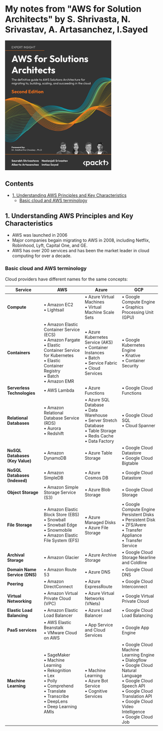 # My notes from "AWS for Solution Architects" by S. Shrivasta, N. Srivastav, A. Artasanchez, I.Sayed

<img src='images/20250630053312.png' width='350'/> 


<!-- omit in toc -->
## Contents

- [1. Understanding AWS Principles and Key Characteristics](#1-understanding-aws-principles-and-key-characteristics)
  - [Basic cloud and AWS terminology](#basic-cloud-and-aws-terminology)


##  1. Understanding AWS Principles and Key Characteristics

- AWS was launched in 2006
- Major companies begain migrating to AWS in 2008, including Netflix, Robinhood, Lyft, Capital One, and GE.
- AWS has over 200 services and has been the market leader in cloud computing for over a decade.

### Basic cloud and AWS terminology

Cloud providers have different names for the same concepts:

| Service                              | AWS                                                                                                                | Azure                                                                                  | GCP                                                                                           |
|-------------------------------------- |--------------------------------------------------------------------------------------------------------------------|----------------------------------------------------------------------------------------|-----------------------------------------------------------------------------------------------|
| **Compute**                          | • Amazon EC2<br>• Lightsail                                                                                        | • Azure Virtual Machines<br>• Virtual Machine Scale Sets                               | • Google Compute Engine<br>• Graphics Processing Unit (GPU)                                   |
| **Containers**                       | • Amazon Elastic Container Service (ECS)<br>• Amazon Fargate<br>• Elastic Container Service for Kubernetes<br>• Elastic Container Registry<br>• Batch<br>• Amazon EMR | • Azure Kubernetes Service (AKS)<br>• Container Instances<br>• Batch<br>• Service Fabric<br>• Cloud Services | • Google Kubernetes Engine<br>• Knative<br>• Container Security                               |
| **Serverless Technologies**           | • AWS Lambda                                                                                                       | • Azure Functions                                                                      | • Google Cloud Functions                                                                      |
| **Relational Databases**              | • Amazon Relational Database Service (RDS)<br>• Aurora<br>• Redshift                                               | • Azure SQL Database<br>• Data Warehouse<br>• Server Stretch Database<br>• Table Storage<br>• Redis Cache<br>• Data Factory | • Google Cloud SQL<br>• Cloud Spanner                                                         |
| **NoSQL Databases (Key Value)**       | • Amazon DynamoDB                                                                                                  | • Azure Table Storage                                                                  | • Google Cloud Datastore<br>• Google Cloud Bigtable                                           |
| **NoSQL Databases (Indexed)**         | • Amazon SimpleDB                                                                                                  | • Azure Cosmos DB                                                                      | • Google Cloud Datastore                                                                      |
| **Object Storage**                    | • Amazon Simple Storage Service (S3)                                                                               | • Azure Blob Storage                                                                   | • Google Cloud Storage                                                                        |
| **File Storage**                      | • Amazon Elastic Block Store (EBS)<br>• Snowball<br>• Snowball Edge<br>• Snowmobile<br>• Amazon Elastic File System (EFS) | • Azure Managed Disks<br>• Azure File Storage                                          | • Google Compute Engine Persistent Disks<br>• Persistent Disk<br>• ZFS/Avere<br>• Transfer Appliance<br>• Transfer Service |
| **Archival Storage**                  | • Amazon Glacier                                                                                                   | • Azure Archive Storage                                                                | • Google Cloud Storage Nearline and Coldline                                                  |
| **Domain Name Service (DNS)**         | • Amazon Route 53                                                                                                  | • Azure DNS                                                                            | • Google Cloud DNS                                                                            |
| **Peering**                           | • Amazon DirectConnect                                                                                             | • Azure ExpressRoute                                                                   | • Google Cloud Interconnect                                                                   |
| **Virtual Networking**                | • Amazon Virtual Private Cloud (VPC)                                                                               | • Azure Virtual Networks (VNets)                                                        | • Google Virtual Private Cloud                                                                |
| **Elastic Load Balancing**            | • Amazon Elastic Load Balancer                                                                                     | • Azure Load Balancer                                                                  | • Google Cloud Load Balancing                                                                 |
| **PaaS services**                     | • AWS Elastic Beanstalk<br>• VMware Cloud on AWS                                                                   | • App Service and Cloud Services                                                        | • Google App Engine                                                                           |
| **Machine Learning**                  | • SageMaker<br>• Machine Learning<br>• Rekognition<br>• Lex<br>• Polly<br>• Comprehend<br>• Translate<br>• Transcribe<br>• DeepLens<br>• Deep Learning AMIs | • Machine Learning<br>• Azure Bot Service<br>• Cognitive Services                      | • Google Cloud Machine Learning Engine<br>• Dialogflow<br>• Google Cloud Natural Language<br>• Google Cloud Speech API<br>• Google Cloud Translation API<br>• Google Cloud Video Intelligence<br>• Google Cloud Job